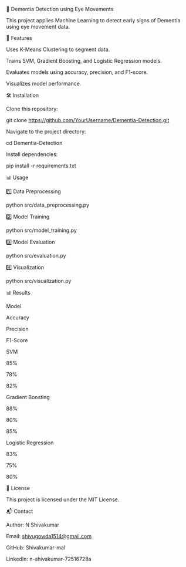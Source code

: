 
🧠 Dementia Detection using Eye Movements

This project applies Machine Learning to detect early signs of Dementia using eye movement data.

📌 Features

Uses K-Means Clustering to segment data.

Trains SVM, Gradient Boosting, and Logistic Regression models.

Evaluates models using accuracy, precision, and F1-score.

Visualizes model performance.

🛠️ Installation

Clone this repository:

git clone https://github.com/YourUsername/Dementia-Detection.git

Navigate to the project directory:

cd Dementia-Detection

Install dependencies:

pip install -r requirements.txt

📊 Usage

1️⃣ Data Preprocessing

python src/data_preprocessing.py

2️⃣ Model Training

python src/model_training.py

3️⃣ Model Evaluation

python src/evaluation.py

4️⃣ Visualization

python src/visualization.py

📊 Results

Model

Accuracy

Precision

F1-Score

SVM

85%

78%

82%

Gradient Boosting

88%

80%

85%

Logistic Regression

83%

75%

80%

📜 License

This project is licensed under the MIT License.

📬 Contact

Author: N Shivakumar

Email: shivugowda1514@gmail.com

GitHub: Shivakumar-mal

LinkedIn: n-shivakumar-72516728a


